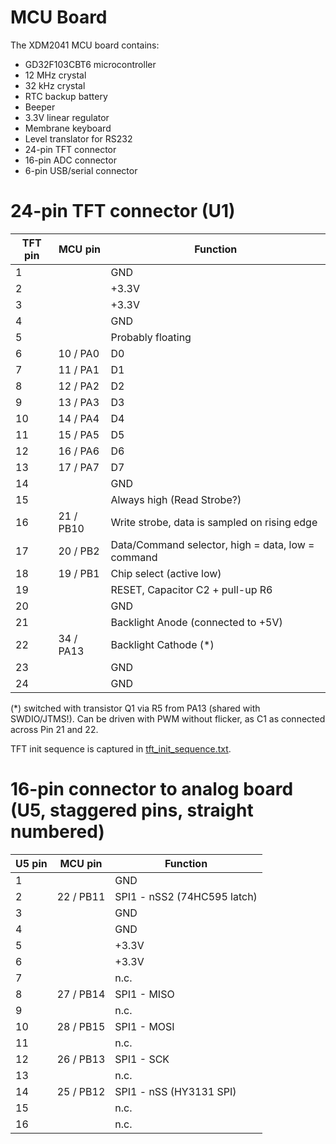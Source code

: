 MCU Board
=========

The XDM2041 MCU board contains:

* GD32F103CBT6 microcontroller
* 12 MHz crystal
* 32 kHz crystal
* RTC backup battery
* Beeper
* 3.3V linear regulator
* Membrane keyboard
* Level translator for RS232
* 24-pin TFT connector
* 16-pin ADC connector
* 6-pin USB/serial connector


24-pin TFT connector (U1)
=========================

TFT pin | MCU pin           |   Function
--------|-------------------|------------
1       |                   |   GND
2       |                   |   +3.3V
3       |                   |   +3.3V
4       |                   |   GND
5       |                   |   Probably floating
6       | 10 / PA0          |   D0
7       | 11 / PA1          |   D1
8       | 12 / PA2          |   D2
9       | 13 / PA3          |   D3
10      | 14 / PA4          |   D4
11      | 15 / PA5          |   D5
12      | 16 / PA6          |   D6
13      | 17 / PA7          |   D7
14      |                   |   GND
15      |                   |   Always high (Read Strobe?)
16      | 21 / PB10         |   Write strobe, data is sampled on rising edge
17      | 20 / PB2          |   Data/Command selector, high = data, low = command
18      | 19 / PB1          |   Chip select (active low)
19      |                   |   RESET, Capacitor C2 + pull-up R6
20      |                   |   GND
21      |                   |   Backlight Anode (connected to +5V)
22      | 34 / PA13         |   Backlight Cathode (*)
23      |                   |   GND
24      |                   |   GND

(*) switched with transistor Q1 via R5 from PA13 (shared with SWDIO/JTMS!).
Can be driven with PWM without flicker, as C1 as connected across Pin 21 and 22.

TFT init sequence is captured in [tft_init_sequence.txt](tft_init_sequence.txt).


16-pin connector to analog board (U5, staggered pins, straight numbered)
========================================================================

U5 pin	| MCU pin			|	Function
--------|-------------------|------------
1		|					|	GND
2		| 22 / PB11			|	SPI1 - nSS2 (74HC595 latch)
3		|					|	GND
4		|					|	GND
5		|					|	+3.3V
6		|					|	+3.3V
7		|					|	n.c.
8		| 27 / PB14			|	SPI1 - MISO
9		|					|	n.c.
10		| 28 / PB15			|	SPI1 - MOSI
11		|					|	n.c.
12		| 26 / PB13			|	SPI1 - SCK
13		|					|	n.c.
14		| 25 / PB12			|	SPI1 - nSS (HY3131 SPI)
15		|					|	n.c.
16		|					|	n.c.

